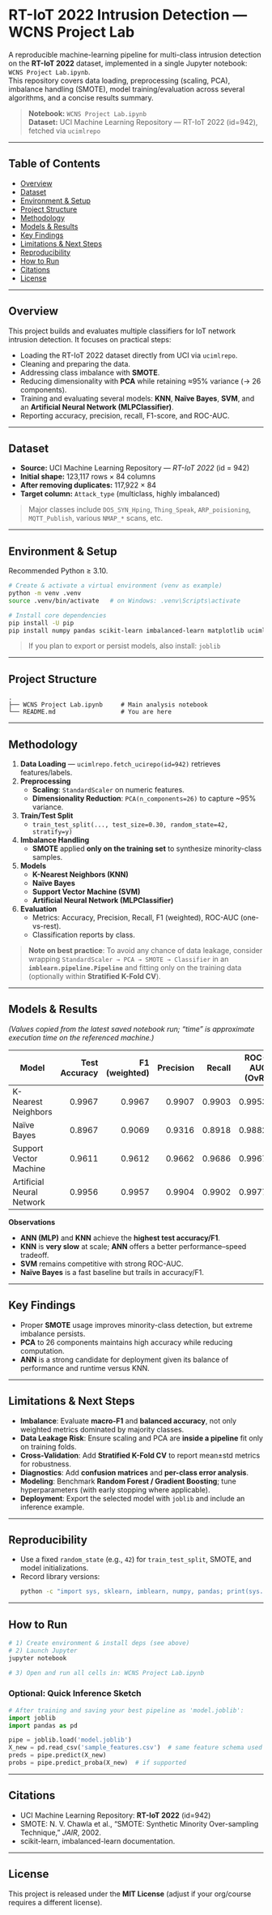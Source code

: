 # RT-IoT 2022 Intrusion Detection — WCNS Project Lab

A reproducible machine-learning pipeline for multi-class intrusion detection on the **RT-IoT 2022** dataset, implemented in a single Jupyter notebook: `WCNS Project Lab.ipynb`.  
This repository covers data loading, preprocessing (scaling, PCA), imbalance handling (SMOTE), model training/evaluation across several algorithms, and a concise results summary.

> **Notebook:** `WCNS Project Lab.ipynb`  
> **Dataset:** UCI Machine Learning Repository — RT-IoT 2022 (id=942), fetched via `ucimlrepo`

---

## Table of Contents
- [Overview](#overview)
- [Dataset](#dataset)
- [Environment & Setup](#environment--setup)
- [Project Structure](#project-structure)
- [Methodology](#methodology)
- [Models & Results](#models--results)
- [Key Findings](#key-findings)
- [Limitations & Next Steps](#limitations--next-steps)
- [Reproducibility](#reproducibility)
- [How to Run](#how-to-run)
- [Citations](#citations)
- [License](#license)

---

## Overview
This project builds and evaluates multiple classifiers for IoT network intrusion detection. It focuses on practical steps:
- Loading the RT-IoT 2022 dataset directly from UCI via `ucimlrepo`.
- Cleaning and preparing the data.
- Addressing class imbalance with **SMOTE**.
- Reducing dimensionality with **PCA** while retaining ≈95% variance (→ 26 components).
- Training and evaluating several models: **KNN**, **Naïve Bayes**, **SVM**, and an **Artificial Neural Network (MLPClassifier)**.
- Reporting accuracy, precision, recall, F1-score, and ROC-AUC.

---

## Dataset
- **Source:** UCI Machine Learning Repository — *RT-IoT 2022* (id = 942)
- **Initial shape:** 123,117 rows × 84 columns  
- **After removing duplicates:** 117,922 × 84
- **Target column:** `Attack_type` (multiclass, highly imbalanced)

> Major classes include `DOS_SYN_Hping`, `Thing_Speak`, `ARP_poisioning`, `MQTT_Publish`, various `NMAP_*` scans, etc.

---

## Environment & Setup
Recommended Python ≥ 3.10.

```bash
# Create & activate a virtual environment (venv as example)
python -m venv .venv
source .venv/bin/activate   # on Windows: .venv\Scripts\activate

# Install core dependencies
pip install -U pip
pip install numpy pandas scikit-learn imbalanced-learn matplotlib ucimlrepo jupyter
```

> If you plan to export or persist models, also install: `joblib`

---

## Project Structure
```
.
├── WCNS Project Lab.ipynb     # Main analysis notebook
└── README.md                  # You are here
```

---

## Methodology
1. **Data Loading** — `ucimlrepo.fetch_ucirepo(id=942)` retrieves features/labels.
2. **Preprocessing**
   - **Scaling**: `StandardScaler` on numeric features.
   - **Dimensionality Reduction**: `PCA(n_components=26)` to capture ~95% variance.
3. **Train/Test Split**
   - `train_test_split(..., test_size=0.30, random_state=42, stratify=y)`
4. **Imbalance Handling**
   - **SMOTE** applied **only on the training set** to synthesize minority-class samples.
5. **Models**
   - **K-Nearest Neighbors (KNN)**
   - **Naïve Bayes**
   - **Support Vector Machine (SVM)**
   - **Artificial Neural Network (MLPClassifier)**
6. **Evaluation**
   - Metrics: Accuracy, Precision, Recall, F1 (weighted), ROC-AUC (one-vs-rest).
   - Classification reports by class.

> **Note on best practice**: To avoid any chance of data leakage, consider wrapping `StandardScaler → PCA → SMOTE → Classifier` in an **`imblearn.pipeline.Pipeline`** and fitting only on the training data (optionally within **Stratified K-Fold CV**).

---

## Models & Results
*(Values copied from the latest saved notebook run; “time” is approximate execution time on the referenced machine.)*

| Model | Test Accuracy | F1 (weighted) | Precision | Recall | ROC-AUC (OvR) | Train Accuracy | Exec Time (s) |
|---|---:|---:|---:|---:|---:|---:|---:|
| K-Nearest Neighbors | 0.9967 | 0.9967 | 0.9907 | 0.9903 | 0.9953 | 0.9998 | 6065.37 |
| Naïve Bayes | 0.8967 | 0.9069 | 0.9316 | 0.8918 | 0.9882 | 0.7329 | 6.53 |
| Support Vector Machine | 0.9611 | 0.9612 | 0.9662 | 0.9686 | 0.9967 | 0.9185 | 62.11 |
| Artificial Neural Network | 0.9956 | 0.9957 | 0.9904 | 0.9902 | 0.9977 | 0.9959 | 664.93 |

**Observations**
- **ANN (MLP)** and **KNN** achieve the **highest test accuracy/F1**.  
- **KNN** is **very slow** at scale; **ANN** offers a better performance–speed tradeoff.  
- **SVM** remains competitive with strong ROC-AUC.  
- **Naïve Bayes** is a fast baseline but trails in accuracy/F1.

---

## Key Findings
- Proper **SMOTE** usage improves minority-class detection, but extreme imbalance persists.
- **PCA** to 26 components maintains high accuracy while reducing computation.
- **ANN** is a strong candidate for deployment given its balance of performance and runtime versus KNN.

---

## Limitations & Next Steps
- **Imbalance**: Evaluate **macro-F1** and **balanced accuracy**, not only weighted metrics dominated by majority classes.
- **Data Leakage Risk**: Ensure scaling and PCA are **inside a pipeline** fit only on training folds.
- **Cross-Validation**: Add **Stratified K-Fold CV** to report mean±std metrics for robustness.
- **Diagnostics**: Add **confusion matrices** and **per-class error analysis**.
- **Modeling**: Benchmark **Random Forest / Gradient Boosting**; tune hyperparameters (with early stopping where applicable).
- **Deployment**: Export the selected model with `joblib` and include an inference example.

---

## Reproducibility
- Use a fixed `random_state` (e.g., `42`) for `train_test_split`, SMOTE, and model initializations.  
- Record library versions:
  ```bash
  python -c "import sys, sklearn, imblearn, numpy, pandas; print(sys.version); print('sklearn', sklearn.__version__); print('imblearn', imblearn.__version__); print('numpy', numpy.__version__); print('pandas', pandas.__version__)"
  ```

---

## How to Run
```bash
# 1) Create environment & install deps (see above)
# 2) Launch Jupyter
jupyter notebook

# 3) Open and run all cells in: WCNS Project Lab.ipynb
```

### Optional: Quick Inference Sketch
```python
# After training and saving your best pipeline as 'model.joblib':
import joblib
import pandas as pd

pipe = joblib.load('model.joblib')
X_new = pd.read_csv('sample_features.csv')  # same feature schema used in training
preds = pipe.predict(X_new)
probs = pipe.predict_proba(X_new)  # if supported
```

---

## Citations
- UCI Machine Learning Repository: **RT-IoT 2022** (id=942)
- SMOTE: N. V. Chawla et al., “SMOTE: Synthetic Minority Over-sampling Technique,” *JAIR*, 2002.
- scikit-learn, imbalanced-learn documentation.

---

## License
This project is released under the **MIT License** (adjust if your org/course requires a different license).